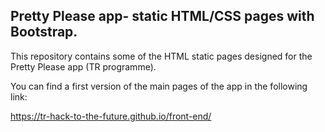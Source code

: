 ## Pretty Please app- static HTML/CSS pages with Bootstrap.

This repository contains some of the HTML static pages designed for the Pretty Please app (TR programme). 

You can find a first version of the main pages of the app in the following link: 

https://tr-hack-to-the-future.github.io/front-end/


